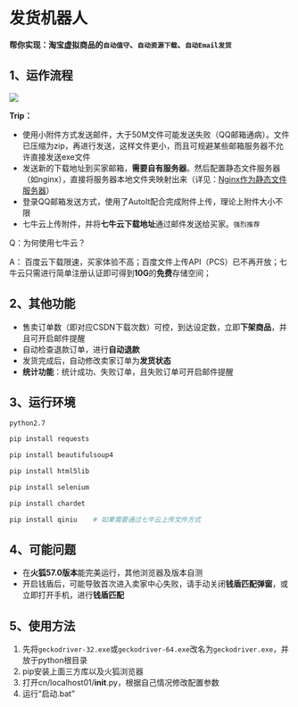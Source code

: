 # 发货机器人
**帮你实现：淘宝虚拟商品的`自动值守`、`自动资源下载`、`自动Email发货`**

## 1、运作流程
![](http://p27z4ahy7.bkt.clouddn.com/2018/08/22/cae0987deb860187d2cee8efaab0b7b5.png)

**Trip：**
* 使用小附件方式发送邮件，大于50M文件可能发送失败（QQ邮箱通病）。文件已压缩为zip，再进行发送，这样文件更小，而且可规避某些邮箱服务器不允许直接发送exe文件
* 发送新的下载地址到买家邮箱，**需要自有服务器**。然后配置静态文件服务器（如nginx），直接将服务器本地文件夹映射出来（详见：[Nginx作为静态文件服务器](http://localhost01.cn/2017/04/03/Linux%E4%B8%8BNginx%E4%BD%9C%E4%B8%BA%E9%9D%99%E6%80%81%E6%96%87%E4%BB%B6%E6%9C%8D%E5%8A%A1%E5%99%A8/ "Nginx作为静态文件服务器")）
* 登录QQ邮箱发送方式，使用了AutoIt配合完成附件上传，理论上附件大小不限
* 七牛云上传附件，并将**七牛云下载地址**通过邮件发送给买家。`强烈推荐`

Q：为何使用七牛云？

A： 百度云下载限速，买家体验不高；百度文件上传API（PCS）已不再开放；七牛云只需进行简单注册认证即可得到**10G**的**免费**存储空间；

## 2、其他功能
* 售卖订单数（即对应CSDN下载次数）可控，到达设定数，立即**下架商品**，并且可开启邮件提醒
* 自动检查退款订单，进行**自动退款**
* 发货完成后，自动修改卖家订单为**发货状态**
* **统计功能**：统计成功、失败订单，且失败订单可开启邮件提醒

## 3、运行环境
`python2.7`

```bash
pip install requests
```
```bash
pip install beautifulsoup4
```
```bash
pip install html5lib
```
```bash
pip install selenium
```
```bash
pip install chardet
```
```bash
pip install qiniu    # 如果需要通过七牛云上传文件方式
```

## 4、可能问题
* 在**火狐57.0版本**能完美运行，其他浏览器及版本自测
* 开启钱盾后，可能导致首次进入卖家中心失败，请手动关闭**钱盾匹配弹窗**，或立即打开手机，进行**钱盾匹配**

## 5、使用方法
1. 先将`geckodriver-32.exe`或`geckodriver-64.exe`改名为`geckodriver.exe`，并放于python根目录
2. pip安装上面三方库以及火狐浏览器
3. 打开cn/localhost01/__init__.py，根据自己情况修改配置参数
4. 运行“启动.bat”
